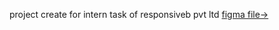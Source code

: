 project create for intern task of responsiveb pvt ltd 
[figma file->](https://www.figma.com/file/bSFvxTIA5Ay1FpiBy2z7ht/Assessment?type=design&mode=design&t=pTsCzF2YKpunaoi3-0)

